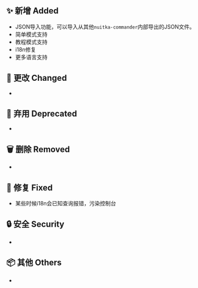 ## ✨ 新增 Added

- JSON导入功能，可以导入从其他`nuitka-commander`内部导出的JSON文件。
- 简单模式支持
- 教程模式支持
- i18n修复
- 更多语言支持

## 🔧 更改 Changed

-

## 🚨 弃用 Deprecated

-

## 🗑️ 删除 Removed

-

## 🐛 修复 Fixed

- 某些时候i18n会已知查询报错，污染控制台

## 🔒 安全 Security

-

## 📦 其他 Others

-